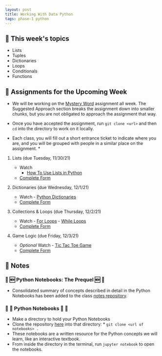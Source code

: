 ```yaml
---
layout: post
title: Working With Data Python
tags: phase-1 python
---
```


## 🎯 This week's topics
- Lists
- Tuples
- Dictionaries
- Loops
- Conditionals
- Functions


## 🔖 Assignments for the Upcoming Week
- We will be working on the [Mystery Word](https://classroom.github.com/a/ZEb8R8Ls) assignment all week. The Suggested Approach section breaks the assignment down into smaller chunks, but you are not obligated to approach the assignment that way.

- Once you have accepted the assignment, run `git clone <url>` and then `cd` into the directory to work on it locally.

* Each class, you will fill out a short entrance ticket to indicate where you are, and you will be grouped with people in a similar place on the assignment. *  

1. Lists (due Tuesday, 11/30/21)
      - Watch
           - [How To Use Lists in Python](https://www.youtube.com/watch?v=9OeznAkyQz4)
      - [Complete Form](https://forms.gle/MHkQnbX35i2KVjsq9)


1. Dictionaries (due Wednesday, 12/1/21)
      - Watch
            - [Python Dictionaries](https://youtu.be/C91P1wqzg9E)
      - [Complete Form](https://forms.gle/MHkQnbX35i2KVjsq9)


1. Collections & Loops (due Thursday, 12/2/21)
      - Watch
            - [For Loops](https://youtu.be/9LgyKiq_hU0)
            - [While Loops](https://youtu.be/D0Nb2Fs3Q8c)
      - [Complete Form](https://forms.gle/MHkQnbX35i2KVjsq9)

1. Game Logic (due Friday, 12/3/21)
      - _Optional_ Watch
            - [Tic Tac Toe Game](https://www.youtube.com/watch?v=8eHpXLDhi6w)
      - [Complete Form](https://forms.gle/MHkQnbX35i2KVjsq9)


## 🦉 Notes

### 🐍 🆕 Python Notebooks: The Prequel 🆕 🐍
- Consolidated summary of concepts described in detail in the Python Notebooks has been added to the class [notes repository](https://github.com/Momentum-PT-Team-3/notes/blob/main/python-notebooks-prequel.md).

###  🐍 📒 Python Notebooks 📒 🐍
- Make a directory to hold your Python Notebooks
- Clone the repository [here](https://github.com/Momentum-PT-Team-3/python-notebooks) into that directory:
      * ```git clone <url of notebooks> .```
- These notebooks are a written resource for the Python concepts we will learn, like an interactive textbook.
- From inside the directory in the terminal, run `jupyter notebook` to open the notebooks.



